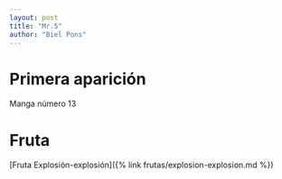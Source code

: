 ```yaml
---
layout: post
title: "Mr.5"
author: "Biel Pons"
---
```


# Primera aparición

Manga número 13

# Fruta

[Fruta Explosión-explosión]({% link frutas/explosion-explosion.md %})